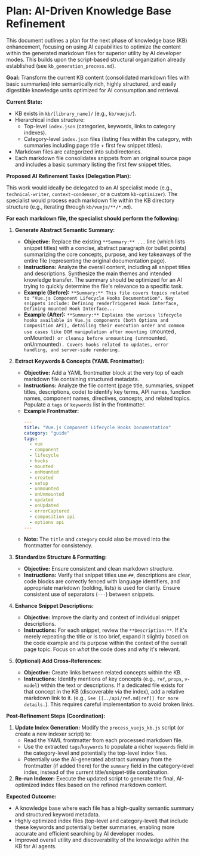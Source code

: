# Plan: AI-Driven Knowledge Base Refinement

This document outlines a plan for the next phase of knowledge base (KB) enhancement, focusing on using AI capabilities to optimize the content within the generated markdown files for superior utility by AI developer modes. This builds upon the script-based structural organization already established (see `kb_generation_process.md`).

**Goal:** Transform the current KB content (consolidated markdown files with basic summaries) into semantically rich, highly structured, and easily digestible knowledge units optimized for AI consumption and retrieval.

**Current State:**
*   KB exists in `kb/[library_name]/` (e.g., `kb/vuejs/`).
*   Hierarchical index structure:
    *   Top-level `index.json` (categories, keywords, links to category indexes).
    *   Category-level `index.json` files (listing files within the category, with summaries including page title + first few snippet titles).
*   Markdown files are categorized into subdirectories.
*   Each markdown file consolidates snippets from an original source page and includes a basic summary listing the first few snippet titles.

**Proposed AI Refinement Tasks (Delegation Plan):**

This work would ideally be delegated to an AI specialist mode (e.g., `technical-writer`, `context-condenser`, or a custom `kb-optimizer`). The specialist would process each markdown file within the KB directory structure (e.g., iterating through `kb/vuejs/**/*.md`).

**For each markdown file, the specialist should perform the following:**

1.  **Generate Abstract Semantic Summary:**
    *   **Objective:** Replace the existing `**Summary:** ...` line (which lists snippet titles) with a concise, abstract paragraph (or bullet points) summarizing the core concepts, purpose, and key takeaways of the entire file (representing the original documentation page).
    *   **Instructions:** Analyze the overall content, including all snippet titles and descriptions. Synthesize the main themes and intended knowledge transfer. The summary should be optimized for an AI trying to quickly determine the file's relevance to a specific task.
    *   **Example (Before):** `**Summary:** This file covers topics related to "Vue.js Component Lifecycle Hooks Documentation". Key snippets include: Defining renderTriggered Hook Interface, Defining mounted Hook Interface...`
    *   **Example (After):** `**Summary:** Explains the various lifecycle hooks available in Vue.js components (both Options and Composition API), detailing their execution order and common use cases like DOM manipulation after mounting (`mounted`, `onMounted`) or cleanup before unmounting (`unmounted`, `onUnmounted`). Covers hooks related to updates, error handling, and server-side rendering.`

2.  **Extract Keywords & Concepts (YAML Frontmatter):**
    *   **Objective:** Add a YAML frontmatter block at the very top of each markdown file containing structured metadata.
    *   **Instructions:** Analyze the file content (page title, summaries, snippet titles, descriptions, code) to identify key terms, API names, function names, component names, directives, concepts, and related topics. Populate a `tags` or `keywords` list in the frontmatter.
    *   **Example Frontmatter:**
        ```yaml
        ---
        title: "Vue.js Component Lifecycle Hooks Documentation"
        category: "guide"
        tags:
          - vue
          - component
          - lifecycle
          - hooks
          - mounted
          - onMounted
          - created
          - setup
          - unmounted
          - onUnmounted
          - updated
          - onUpdated
          - errorCaptured
          - composition api
          - options api
        ---
        ```
    *   **Note:** The `title` and `category` could also be moved into the frontmatter for consistency.

3.  **Standardize Structure & Formatting:**
    *   **Objective:** Ensure consistent and clean markdown structure.
    *   **Instructions:** Verify that snippet titles use `##`, descriptions are clear, code blocks are correctly fenced with language identifiers, and appropriate markdown (bolding, lists) is used for clarity. Ensure consistent use of separators (`---`) between snippets.

4.  **Enhance Snippet Descriptions:**
    *   **Objective:** Improve the clarity and context of individual snippet descriptions.
    *   **Instructions:** For each snippet, review the `**Description:**`. If it's merely repeating the title or is too brief, expand it slightly based on the code example and its purpose within the context of the overall page topic. Focus on *what* the code does and *why* it's relevant.

5.  **(Optional) Add Cross-References:**
    *   **Objective:** Create links between related concepts within the KB.
    *   **Instructions:** Identify mentions of key concepts (e.g., `ref`, `props`, `v-model`) within the text or descriptions. If a dedicated file exists for that concept in the KB (discoverable via the index), add a relative markdown link to it. (e.g., `See [[../api/ref.md|ref]] for more details.`). This requires careful implementation to avoid broken links.

**Post-Refinement Steps (Coordination):**

1.  **Update Index Generation:** Modify the `process_vuejs_kb.js` script (or create a new indexer script) to:
    *   Read the YAML frontmatter from each processed markdown file.
    *   Use the extracted `tags`/`keywords` to populate a richer `keywords` field in the category-level and potentially the top-level index files.
    *   Potentially use the AI-generated abstract summary from the frontmatter (if added there) for the `summary` field in the category-level index, instead of the current title/snippet-title combination.
2.  **Re-run Indexer:** Execute the updated script to generate the final, AI-optimized index files based on the refined markdown content.

**Expected Outcome:**

*   A knowledge base where each file has a high-quality semantic summary and structured keyword metadata.
*   Highly optimized index files (top-level and category-level) that include these keywords and potentially better summaries, enabling more accurate and efficient searching by AI developer modes.
*   Improved overall utility and discoverability of the knowledge within the KB for AI agents.